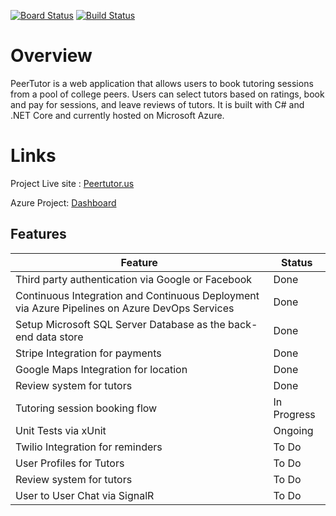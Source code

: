 [![Board Status](https://dev.azure.com/miisaac/c0e9ff35-87a0-49b4-ad54-7db7dce5fa5b/744c9ddd-ef91-40bd-bf30-bdca73dcf27a/_apis/work/boardbadge/5bbfa272-ad7c-4207-94c7-eccfbe6d3526?columnOptions=1)](https://dev.azure.com/miisaac/c0e9ff35-87a0-49b4-ad54-7db7dce5fa5b/_boards/board/t/744c9ddd-ef91-40bd-bf30-bdca73dcf27a/Microsoft.RequirementCategory/)
[![Build Status](https://dev.azure.com/miisaac/PeerTutor.us/_apis/build/status/PeerTutor%20-%201%20-%20CI?branchName=master)](https://dev.azure.com/miisaac/PeerTutor.us/_build/latest?definitionId=3&branchName=master)

# Overview

PeerTutor is a web application that allows users to book tutoring sessions from a pool of college peers. Users can select tutors based on ratings, book and pay for sessions, and leave reviews of tutors. It is built with C# and .NET Core and currently hosted on Microsoft Azure.
# Links

Project Live site : [Peertutor.us](https://peertutor.us)

Azure Project: [Dashboard](https://dev.azure.com/miisaac/PeerTutor.us/_dashboards/dashboard/4d6f5a71-3c89-418c-aef6-72da27746b0d)
## Features
|Feature  |Status  |
|--|--|
| Third party authentication via Google or Facebook |Done  |
| Continuous Integration and Continuous Deployment via Azure Pipelines on Azure DevOps Services |Done  |
|  Setup Microsoft SQL Server Database as the back-end data store|  Done|
|  Stripe Integration for payments| Done  |
|  Google Maps Integration for location| Done  |
|  Review system for tutors| Done  |
|  Tutoring session booking flow | In Progress  |
|  Unit Tests via xUnit| Ongoing  |
|  Twilio Integration for reminders| To Do  |
|  User Profiles for Tutors| To Do  |
|  Review system for tutors| To Do  |
|  User to User Chat via SignalR| To Do  |


